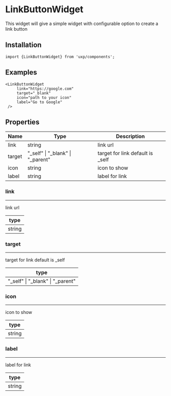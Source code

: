 # LinkButtonWidget



This widget will give a simple widget with configurable option to create a link button



## Installation



```tsx
import {LinkButtonWidget} from 'uxp/components';
```

## Examples



```tsx
<LinkButtonWidget
     link="https://google.com"
     target="_blank"
     icon="path to your icon"
     label="Go to Google"
 />
```

## Properties

|Name|Type|Description|
|-|-|-|
|link|string|link url |
|target|"_self" \| "_blank" \| "_parent"|target for link default is _self |
|icon|string|icon to show |
|label|string|label for link |
### link



---



link url


|type|
|-|
|string|
### target



---



target for link
default is _self


|type|
|-|
|"_self" \| "_blank" \| "_parent"|
### icon



---



icon to show


|type|
|-|
|string|
### label



---



label for link


|type|
|-|
|string|
